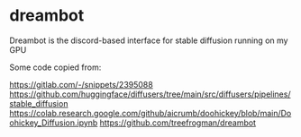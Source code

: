 # dreambot

Dreambot is the discord-based interface for stable diffusion running on my GPU

Some code copied from:

https://gitlab.com/-/snippets/2395088
https://github.com/huggingface/diffusers/tree/main/src/diffusers/pipelines/stable_diffusion
https://colab.research.google.com/github/aicrumb/doohickey/blob/main/Doohickey_Diffusion.ipynb
https://github.com/treefrogman/dreambot
